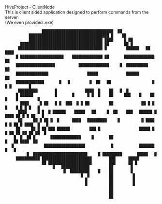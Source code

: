 HiveProject - ClientNode  
This is client sided application designed to perform commands from the server.  
(We even provided .exe)  
 

                     █████████████████████████████████  ██
               █████████████████████████████████████ █    ██
               ██████████████████████████████████ ████     █ ██
           ██████████████████████████████████████ ██       ██ █
          ███████████████████████████████████████ █         ██████   ██ ████
         █ ████████████████████    ██████████████ ██       ██████████████   ██
         ██████████████████           ██████████████     █  ██████████         ██
         ███████████████                  █████             ██████                ██
         █████████████       █   █         █  ██   ██                   █ █ █        █
          █████████        █             ████  █    ██   █  █
         █ ██████          █       █      █ █  █    ██     ███    █    ██ █    █         █
           ████     █ ██   █ █  ███  █ █ ██         ██             ██ █ █  █    █ █ █ █   █
          ████     █ █  █ ██████    █████   ██     █  ██    ███   ██████ █ ████ ██ █ █ ██   █
          ██     ██ █ ██ █  █      ████   █████████     █          █ ████ █ █ ██ █ ████  █   █
         ██     ██ █ ██ ███ ██████         ███ █                  █████ █   █ ██ ██ ██ ██ ██  █
        █  █  ██ █       ██████████████     █       ██                            █   ██ ████  ██
       █              ███████████████████            █            ███████                 █   █
              █  █████████████████████████     █ █████████       █████   █
         ███████████ ███████████████████████        ███      █████
                     ██ ████████████████████        ███      ██ █
                          █   █████████████         ██        █
                               █  █████████    █    ██        █
                                       █  █         ██         █
                                         █          ██         █
                                         █          ██         █
                                                    ██
                                                    ██
                                                    ██

